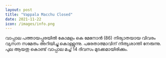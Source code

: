 ```yaml
---
layout: post
title: "Vappala Macchu Closed"
date: 2021-11-22
icon: /images/info.png
---
```


വാപ്പാല പത്തായപ്പുരയിൽ കോമളം കെ മേനോൻ (86) നിര്യാതയായ വിവരം വ്യസന സമേതം അറിയിച്ചു കൊള്ളുന്നു. 
പരേതാത്മാവിന് നിത്യശാന്തി നേരുന്നു. പുല ആയതു കൊണ്ട് വാപ്പാല മച്ച് 14 ദിവസം മുടക്കമായിരിക്കും.
